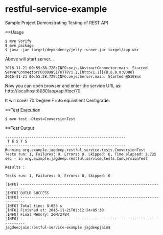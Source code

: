 # restful-service-example
Sample Project Demonstrating Testing of REST API

==Usage
```
$ mvn verify
$ mvn package
$ java -jar target/dependency/jetty-runner.jar target/app.war
```

Above will start server...
```
2016-11-21 00:55:38.728:INFO:oejs.AbstractConnector:main: Started ServerConnector@60099951{HTTP/1.1,[http/1.1]}{0.0.0.0:8080}
2016-11-21 00:55:38.729:INFO:oejs.Server:main: Started @5108ms
```

Now you can open browser and enter the service URL as:
http://localhost:8080/app/api/ftoc/70

It will cover 70 Degree F into equivalent Centigrade.

==Test Execution
```
$ mvn test -Dtest=ConversionTest
```

==Test Output
```
-------------------------------------------------------
 T E S T S
-------------------------------------------------------
Running org.example.jagdeep.restful.service.tests.ConversionTest
Tests run: 1, Failures: 0, Errors: 0, Skipped: 0, Time elapsed: 2.725 sec - in org.example.jagdeep.restful.service.tests.ConversionTest

Results :

Tests run: 1, Failures: 0, Errors: 0, Skipped: 0

[INFO] ------------------------------------------------------------------------
[INFO] BUILD SUCCESS
[INFO] ------------------------------------------------------------------------
[INFO] Total time: 8.055 s
[INFO] Finished at: 2016-11-21T01:12:24+05:30
[INFO] Final Memory: 20M/278M
[INFO] ------------------------------------------------------------------------
jagdeepjain:restful-service-example jagdeepjain$
```
